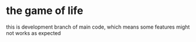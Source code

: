 # the game of life
this is development branch of main code, which means some features might not works as expected
